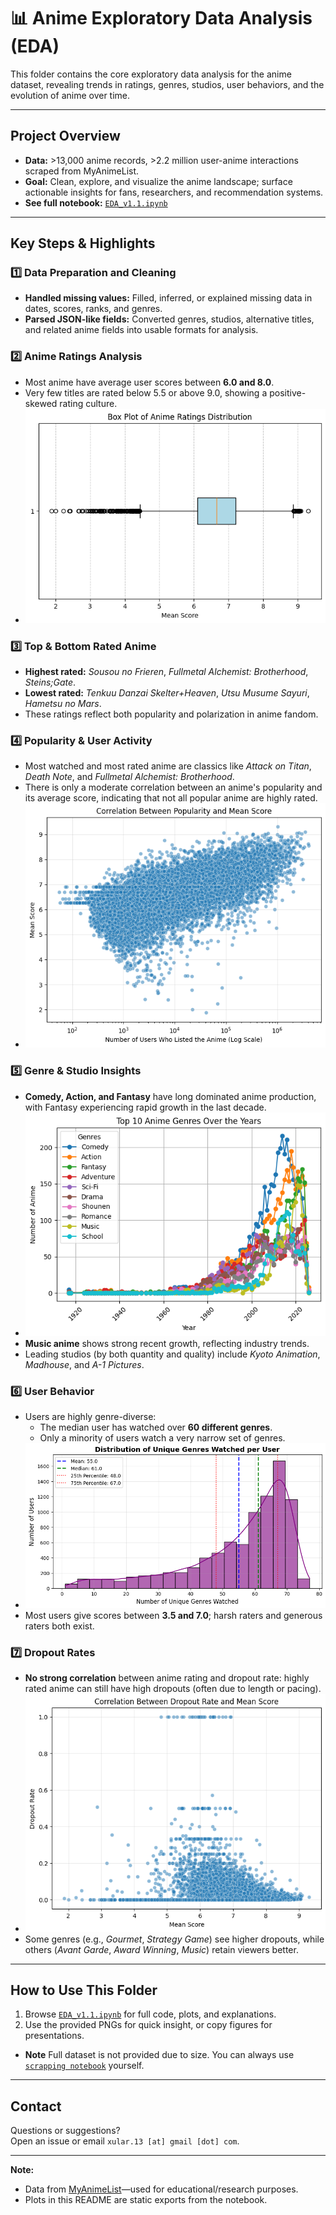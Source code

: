 # 📊 Anime Exploratory Data Analysis (EDA)

This folder contains the core exploratory data analysis for the anime dataset, revealing trends in ratings, genres, studios, user behaviors, and the evolution of anime over time.

---

## **Project Overview**

- **Data:** >13,000 anime records, >2.2 million user-anime interactions scraped from MyAnimeList.
- **Goal:** Clean, explore, and visualize the anime landscape; surface actionable insights for fans, researchers, and recommendation systems.
- **See full notebook:** [`EDA_v1.1.ipynb`](./EDA_v1.1.ipynb)

---

## **Key Steps & Highlights**

### 1️⃣ **Data Preparation and Cleaning**

- **Handled missing values:** Filled, inferred, or explained missing data in dates, scores, ranks, and genres.
- **Parsed JSON-like fields:** Converted genres, studios, alternative titles, and related anime fields into usable formats for analysis.

### 2️⃣ **Anime Ratings Analysis**

- Most anime have average user scores between **6.0 and 8.0**.
- Very few titles are rated below 5.5 or above 9.0, showing a positive-skewed rating culture.
- ![Anime Rating Distribution](../png/visual_rating_dist.png)

### 3️⃣ **Top & Bottom Rated Anime**

- **Highest rated:** _Sousou no Frieren_, _Fullmetal Alchemist: Brotherhood_, _Steins;Gate_.
- **Lowest rated:** _Tenkuu Danzai Skelter+Heaven_, _Utsu Musume Sayuri_, _Hametsu no Mars_.
- These ratings reflect both popularity and polarization in anime fandom.

### 4️⃣ **Popularity & User Activity**

- Most watched and most rated anime are classics like _Attack on Titan_, _Death Note_, and _Fullmetal Alchemist: Brotherhood_.
- There is only a moderate correlation between an anime's popularity and its average score, indicating that not all popular anime are highly rated.
- ![Correlation between popularity  and mean score](../png/Popularity_vs_mean.png)

### 5️⃣ **Genre & Studio Insights**

- **Comedy, Action, and Fantasy** have long dominated anime production, with Fantasy experiencing rapid growth in the last decade.
- ![Top Anime Genres Over the Years](../png/visual_genres_time.png)
- **Music anime** shows strong recent growth, reflecting industry trends.
- Leading studios (by both quantity and quality) include _Kyoto Animation_, _Madhouse_, and _A-1 Pictures_.

### 6️⃣ **User Behavior**

- Users are highly genre-diverse:
  - The median user has watched over **60 different genres**.
  - Only a minority of users watch a very narrow set of genres.
- ![User Genre Diversity](../png/visual_user_genres.png)
- Most users give scores between **3.5 and 7.0**; harsh raters and generous raters both exist.

### 7️⃣ **Dropout Rates**

- **No strong correlation** between anime rating and dropout rate: highly rated anime can still have high dropouts (often due to length or pacing).
- ![Correlation between droput rate and mean score](../png/dropout_rate.png)
- Some genres (e.g., _Gourmet_, _Strategy Game_) see higher dropouts, while others (_Avant Garde_, _Award Winning_, _Music_) retain viewers better.

---

## **How to Use This Folder**

1. Browse [`EDA_v1.1.ipynb`](./EDA_v1.1.ipynb) for full code, plots, and explanations.
2. Use the provided PNGs for quick insight, or copy figures for presentations.

- **Note** Full dataset is not provided due to size. You can always use [`scrapping notebook`](../data/test_scrapping.ipynb) yourself.

---

## **Contact**

Questions or suggestions?  
Open an issue or email `xular.13 [at] gmail [dot] com`.

---

**Note:**

- Data from [MyAnimeList](https://myanimelist.net/)—used for educational/research purposes.
- Plots in this README are static exports from the notebook.
